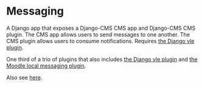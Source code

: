 # Messaging

A Django app that exposes a Django-CMS CMS app and Django-CMS CMS plugin. The CMS app allows users to send messages to one another. The CMS plugin allows users to consume notifications. Requires [the Django vle plugin](https://github.com/INTO-University-Partnerships/django-messaging-vle).

One third of a trio of plugins that also includes [the Django vle plugin](https://github.com/INTO-University-Partnerships/django-messaging-vle) and [the Moodle local messaging plugin](https://github.com/INTO-University-Partnerships/local-messaging).

Also see [here]().
